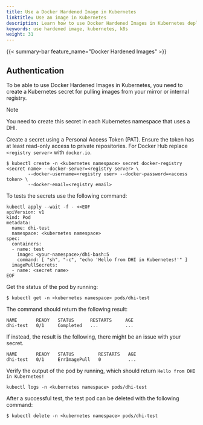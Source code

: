 ```yaml
---
title: Use a Docker Hardened Image in Kubernetes
linktitle: Use an image in Kubernetes
description: Learn how to use Docker Hardened Images in Kubernetes deployments.
keywords: use hardened image, kubernetes, k8s
weight: 31
---
```


{{< summary-bar feature_name="Docker Hardened Images" >}}

## Authentication

To be able to use Docker Hardened Images in Kubernetes, you need to create a 
Kubernetes secret for pulling images from your mirror or internal registry.

> [!NOTE]
>
> You need to create this secret in each Kubernetes namespace that uses a DHI.

Create a secret using a Personal Access Token (PAT). Ensure the token has at least
read-only access to private repositories. For Docker Hub replace `<registry server>`
with `docker.io`.

```console
$ kubectl create -n <kubernetes namespace> secret docker-registry <secret name> --docker-server=<registry server> \
        --docker-username=<registry user> --docker-password=<access token> \
        --docker-email=<registry email>
```

To tests the secrets use the following command:

```console
kubectl apply --wait -f - <<EOF
apiVersion: v1
kind: Pod
metadata:
  name: dhi-test
  namespace: <kubernetes namespace>
spec:
  containers:
  - name: test
    image: <your-namespace>/dhi-bash:5
    command: [ "sh", "-c", "echo 'Hello from DHI in Kubernetes!'" ]
  imagePullSecrets:
  - name: <secret name>
EOF
```

Get the status of the pod by running:

```console
$ kubectl get -n <kubernetes namespace> pods/dhi-test
```

The command should return the following result:

```console
NAME       READY   STATUS      RESTARTS     AGE
dhi-test   0/1     Completed   ...          ...
```

If instead, the result is the following, there might be an issue with your secret.

```console
NAME       READY   STATUS         RESTARTS   AGE
dhi-test   0/1     ErrImagePull   0          ...
```

Verify the output of the pod by running, which should return `Hello from DHI in Kubernetes!`

```console
kubectl logs -n <kubernetes namespace> pods/dhi-test
```

After a successful test, the test pod can be deleted with the following command:

```console
$ kubectl delete -n <kubernetes namespace> pods/dhi-test
```
